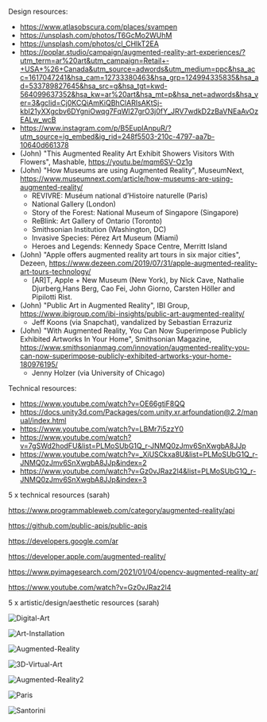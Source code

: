 Design resources:
- https://www.atlasobscura.com/places/svampen
- https://unsplash.com/photos/T6GcMo2WUhM
- https://unsplash.com/photos/cl_CHlkT2EA
- https://poplar.studio/campaign/augmented-reality-art-experiences/?utm_term=ar%20art&utm_campaign=Retail+-+USA+%26+Canada&utm_source=adwords&utm_medium=ppc&hsa_acc=1617047241&hsa_cam=12733380463&hsa_grp=124994335835&hsa_ad=533789827645&hsa_src=g&hsa_tgt=kwd-564099637352&hsa_kw=ar%20art&hsa_mt=p&hsa_net=adwords&hsa_ver=3&gclid=Cj0KCQiAmKiQBhClARIsAKtSj-kbI21yXXgcbv6DYgniOwqg7FqWl27grO3j0fY_JRV7wdkD2zBaVNEaAvOzEALw_wcB
- https://www.instagram.com/p/B5EupIAnpuR/?utm_source=ig_embed&ig_rid=248f5503-210c-4797-aa7b-10640d661378
- (John) "This Augmented Reality Art Exhibit Showers Visitors With Flowers", Mashable, https://youtu.be/mqm6SV-Oz1g
- (John) "How Museums are using Augmented Reality", MuseumNext, https://www.museumnext.com/article/how-museums-are-using-augmented-reality/
  - REVIVRE: Muséum national d’Histoire naturelle (Paris)
  - National Gallery (London)
  - Story of the Forest: National Museum of Singapore (Singapore)
  - ReBlink: Art Gallery of Ontario (Toronto)
  - Smithsonian Institution (Washington, DC)
  - Invasive Species: Pérez Art Museum (Miami)
  - Heroes and Legends: Kennedy Space Centre, Merritt Island
- (John) "Apple offers augmented reality art tours in six major cities", Dezeen, https://www.dezeen.com/2019/07/31/apple-augmented-reality-art-tours-technology/
  - [AR]T, Apple + New Museum (New York), by Nick Cave, Nathalie Djurberg,Hans Berg, Cao Fei, John Giorno, Carsten Höller and Pipilotti Rist.
- (John) "Public Art in Augmented Reality", IBI Group, https://www.ibigroup.com/ibi-insights/public-art-augmented-reality/
  - Jeff Koons (via Snapchat), vandalized by Sebastian Errazuriz
- (John) "With Augmented Reality, You Can Now Superimpose Publicly Exhibited Artworks In Your Home", Smithsonian Magazine, https://www.smithsonianmag.com/innovation/augmented-reality-you-can-now-superimpose-publicly-exhibited-artworks-your-home-180976195/
  - Jenny Holzer (via University of Chicago)

Technical resources:
- https://www.youtube.com/watch?v=OE66gtiF8QQ
- https://docs.unity3d.com/Packages/com.unity.xr.arfoundation@2.2/manual/index.html
- https://www.youtube.com/watch?v=LBMr7i5zzY0
- https://www.youtube.com/watch?v=7gSWd2hodFU&list=PLMoSUbG1Q_r-JNMQ0zJmv6SnXwgbA8JJp
- https://www.youtube.com/watch?v=_XiUSCkxa8U&list=PLMoSUbG1Q_r-JNMQ0zJmv6SnXwgbA8JJp&index=2
- https://www.youtube.com/watch?v=Gz0vJRaz2l4&list=PLMoSUbG1Q_r-JNMQ0zJmv6SnXwgbA8JJp&index=3

5 x technical resources (sarah)

https://www.programmableweb.com/category/augmented-reality/api

https://github.com/public-apis/public-apis

https://developers.google.com/ar

https://developer.apple.com/augmented-reality/

https://www.pyimagesearch.com/2021/01/04/opencv-augmented-reality-ar/

https://www.youtube.com/watch?v=Gz0vJRaz2l4

5 x artistic/design/aesthetic resources (sarah)

![Digital-Art](https://user-images.githubusercontent.com/90471566/154134673-b040b93e-233b-40a3-af28-8b8a03cf4aa0.jpg)

![Art-Installation](https://user-images.githubusercontent.com/90471566/154134792-81796149-7891-4914-bfd3-3d01556729d9.jpg)

![Augmented-Reality](https://user-images.githubusercontent.com/90471566/154136043-eedc808c-9519-4922-a6fa-da7ae8bd4dd4.jpg)

![3D-Virtual-Art](https://user-images.githubusercontent.com/90471566/154136225-cdc7e399-edf5-487b-a79c-88793dc3c0bd.jpg)

![Augmented-Reality2](https://user-images.githubusercontent.com/90471566/154136436-cd5db56f-c338-4879-9dfe-ba26fd005f6b.jpg)

![Paris](https://user-images.githubusercontent.com/90471566/154136784-aea8cf7f-6131-4bec-ad50-6c54d16fbd8f.jpg)

![Santorini](https://user-images.githubusercontent.com/90471566/154136934-b5c16ffe-e9bf-483b-9bd3-39ddeae43dff.jpg)
